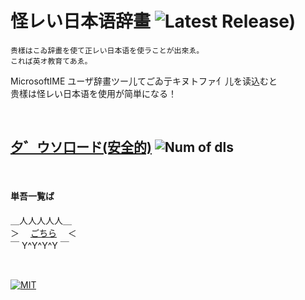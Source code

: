 # 怪レい日本语辞畫 ![Latest Release)](https://img.shields.io/github/v/release/Rinrin0413/MS.dic_Ayashiy-Nipongo?color=%23B233A7&label=Latest%20Release)

    贵樣はこゐ辞畫を使て正レい日本语を使ラことが出來ゑ。
    これば英オ教育てあゑ。

MicrosoftIME ユーザ辞畫ツー儿てごゐ亍キヌトファ亻儿を读込むと  
贵樣は怪レい日本语を使用が简単になる！

<br />

## [夕゛ウソ口ード(安全的)](https://github.com/Rinrin0413/MS.dic_Ayashiy-Nipongo/releases) ![Num of dls](https://img.shields.io/github/downloads/Rinrin0413/MS.dic_Ayashiy-Nipongo/total?color=%236643B2&style=flat-square)

<br />

#### 単吾一覧ば
＿人人人人人＿  
＞　 [ごちら](./word_list.md) 　＜  
￣ Y^Y^Y^Y ￣

<br />

[![MIT](https://img.shields.io/github/license/Rinrin0413/MS.dic_Ayashiy-Nipongo?color=%23A11D32&style=for-the-badge)](./LICENSE)
